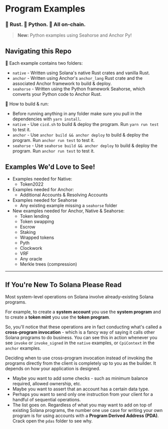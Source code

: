 # Program Examples

### :crab: Rust. :snake: Python. :link: All on-chain. 

> **New:** Python examples using Seahorse and Anchor Py!

## Navigating this Repo

:file_folder: Each example contains two folders:
- `native` - Written using Solana's native Rust crates and vanilla Rust.
- `anchor` - Written using Anchor's `anchor_lang` Rust crate and the associated Anchor framework to build & deploy.
- `seahorse` - Written using the Python framework Seahorse, which converts your Python code to Anchor Rust.

:wrench: How to build & run:
- Before running anything in any folder make sure you pull in the dependencies with `yarn install`.
- `native` - Use `cicd.sh` to build & deploy the program. Run `yarn run test` to test it.
- `anchor` - Use `anchor build && anchor deploy` to build & deploy the program. Run `anchor run test` to test it.
- `seahorse` - Use `seahorse build && anchor deploy` to build & deploy the program. Run `anchor run test` to test it.

## Examples We'd Love to See!

* Examples needed for Native:
    * Token2022
* Examples needed for Anchor:
    * Additional Accounts & Resolving Accounts
* Examples needed for Seahorse
    * Any existing example missing a `seahorse` folder
* New examples needed for Anchor, Native & Seahorse:
    * Token lending
    * Token swapping
    * Escrow
    * Staking
    * Wrapped tokens
    * Pyth
    * Clockwork
    * VRF
    * Any oracle
    * Merkle trees (compression)

---

## If You're New To Solana Please Read
Most system-level operations on Solana involve already-existing Solana programs.   
   
For example, to create a **system account** you use the **system program** and to create a **token mint** you use the **token program**.   
   
So, you'll notice that these operations are in fact conducting what's called a **cross-program invocation** - which is a fancy way of saying it calls other Solana programs to do business. You can see this in action whenever you see `invoke` or `invoke_signed` in the `native` examples, or `CpiContext` in the `anchor` examples.   
   
Deciding when to use cross-program invocation instead of invoking the programs directly from the client is completely up to you as the builder. It depends on how your application is designed.
- Maybe you want to add some checks - such as minimum balance required, allowed ownership, etc.
- Maybe you want to assert that an account has a certain data type.
- Perhaps you want to send only one instruction from your client for a handful of sequential operations.
- The list goes on.
Regardless of what you may want to add on top of existing Solana programs, the number one use case for writing your own program is for using accounts with a **Program Derived Address (PDA)**. Crack open the `pdas` folder to see why.